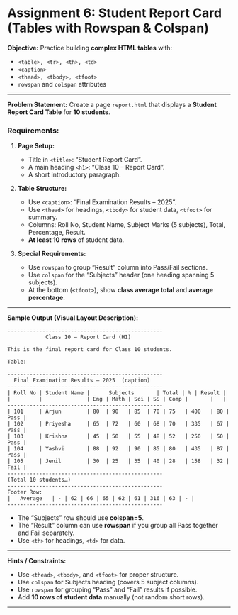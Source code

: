 # Assignment 6: **Student Report Card (Tables with Rowspan & Colspan)**

**Objective:**
Practice building **complex HTML tables** with:

* `<table>, <tr>, <th>, <td>`
* `<caption>`
* `<thead>, <tbody>, <tfoot>`
* `rowspan` and `colspan` attributes

---

**Problem Statement:**
Create a page `report.html` that displays a **Student Report Card Table** for **10 students**.

### Requirements:

1. **Page Setup:**

   * Title in `<title>`: “Student Report Card”.
   * A main heading `<h1>`: “Class 10 – Report Card”.
   * A short introductory paragraph.

2. **Table Structure:**

   * Use `<caption>`: “Final Examination Results – 2025”.
   * Use `<thead>` for headings, `<tbody>` for student data, `<tfoot>` for summary.
   * Columns: Roll No, Student Name, Subject Marks (5 subjects), Total, Percentage, Result.
   * **At least 10 rows** of student data.

3. **Special Requirements:**

   * Use `rowspan` to group “Result” column into Pass/Fail sections.
   * Use `colspan` for the “Subjects” header (one heading spanning 5 subjects).
   * At the bottom (`<tfoot>`), show **class average total** and **average percentage**.

---

**Sample Output (Visual Layout Description):**

```
-------------------------------------------------
            Class 10 – Report Card (H1)

This is the final report card for Class 10 students.

Table:

-------------------------------------------------
  Final Examination Results – 2025  (caption)
-------------------------------------------------
| Roll No | Student Name |      Subjects       | Total | % | Result |
|         |              | Eng | Math | Sci | SS | Comp |       |   |
-------------------------------------------------
| 101     | Arjun        | 80  | 90   | 85  | 70 | 75   | 400   | 80 | Pass |
| 102     | Priyesha     | 65  | 72   | 60  | 68 | 70   | 335   | 67 | Pass |
| 103     | Krishna      | 45  | 50   | 55  | 48 | 52   | 250   | 50 | Pass |
| 104     | Yashvi       | 88  | 92   | 90  | 85 | 80   | 435   | 87 | Pass |
| 105     | Jenil        | 30  | 25   | 35  | 40 | 28   | 158   | 32 | Fail |
-------------------------------------------------
(Total 10 students…)
-------------------------------------------------
Footer Row:
|   Average   | - | 62 | 66 | 65 | 62 | 61 | 316 | 63 | - |
-------------------------------------------------
```

* The “Subjects” row should use **colspan=5**.
* The “Result” column can use **rowspan** if you group all Pass together and Fail separately.
* Use `<th>` for headings, `<td>` for data.

---

**Hints / Constraints:**

* Use `<thead>`, `<tbody>`, and `<tfoot>` for proper structure.
* Use `colspan` for Subjects heading (covers 5 subject columns).
* Use `rowspan` for grouping “Pass” and “Fail” results if possible.
* Add **10 rows of student data** manually (not random short rows).

---

